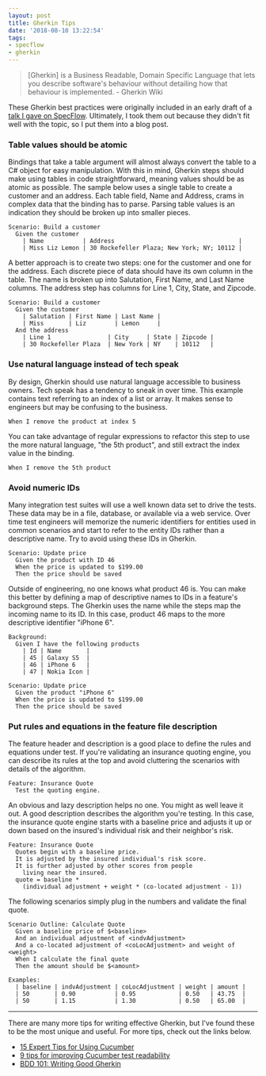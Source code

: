 ```yaml
---
layout: post
title: Gherkin Tips
date: '2018-08-10 13:22:54'
tags:
- specflow
- gherkin
---
```


> \[Gherkin] is a Business Readable, Domain Specific Language that lets you describe software's behaviour without detailing how that behaviour is implemented.
> \- Gherkin Wiki

These Gherkin best practices were originally included in an early draft of a [talk I gave on SpecFlow](https://joebuschmann.github.io/scaling-specflow/). Ultimately, I took them out because they didn't fit well with the topic, so I put them into a blog post.

### Table values should be atomic

Bindings that take a table argument will almost always convert the table to a C# object for easy manipulation. With this in mind, Gherkin steps should make using tables in code straightforward, meaning values should be as atomic as possible. The sample below uses a single table to create a customer and an address. Each table field, Name and Address, crams in complex data that the binding has to parse. Parsing table values is an indication they should be broken up into smaller pieces.

```gherkin
Scenario: Build a customer
  Given the customer
    | Name           | Address                                   |
    | Miss Liz Lemon | 30 Rockefeller Plaza; New York; NY; 10112 |
```

A better approach is to create two steps: one for the customer and one for the address. Each discrete piece of data should have its own column in the table. The name is broken up into Salutation, First Name, and Last Name columns. The address step has columns for Line 1, City, State, and Zipcode.

```gherkin
Scenario: Build a customer
  Given the customer
    | Salutation | First Name | Last Name |
    | Miss       | Liz        | Lemon     |
  And the address
    | Line 1                | City     | State | Zipcode |
    | 30 Rockefeller Plaza  | New York | NY    | 10112   |
```

### Use natural language instead of tech speak

By design, Gherkin should use natural language accessible to business owners. Tech speak has a tendency to sneak in over time. This example contains text referring to an index of a list or array. It makes sense to engineers but may be confusing to the business.

```gherkin
When I remove the product at index 5
```

You can take advantage of regular expressions to refactor this step to use the more natural language, "the 5th product", and still extract the index value in the binding.

```gherkin
When I remove the 5th product
```

### Avoid numeric IDs

Many integration test suites will use a well known data set to drive the tests. These data may be in a file, database, or available via a web service. Over time test engineers will memorize the numeric identifiers for entities used in common scenarios and start to refer to the entity IDs rather than a descriptive name. Try to avoid using these IDs in Gherkin.

```gherkin
Scenario: Update price
  Given the product with ID 46
  When the price is updated to $199.00
  Then the price should be saved
```

Outside of engineering, no one knows what product 46 is. You can make this better by defining a map of descriptive names to IDs in a feature's background steps. The Gherkin uses the name while the steps map the incoming name to its ID. In this case, product 46 maps to the more descriptive identifier "iPhone 6".

```gherkin
Background:
  Given I have the following products
    | Id | Name       |
    | 45 | Galaxy S5  |
    | 46 | iPhone 6   |
    | 47 | Nokia Icon |
 
Scenario: Update price
  Given the product "iPhone 6"
  When the price is updated to $199.00
  Then the price should be saved
```

### Put rules and equations in the feature file description

The feature header and description is a good place to define the rules and equations under test. If you're validating an insurance quoting engine, you can describe its rules at the top and avoid cluttering the scenarios with details of the algorithm.

```gherkin
Feature: Insurance Quote
  Test the quoting engine.
```

An obvious and lazy description helps no one. You might as well leave it out. A good description describes the algorithm you're testing. In this case, the insurance quote engine starts with a baseline price and adjusts it up or down based on the insured's individual risk and their neighbor's risk.

```gherkin
Feature: Insurance Quote
  Quotes begin with a baseline price.
  It is adjusted by the insured individual's risk score.
  It is further adjusted by other scores from people
    living near the insured.
  quote = baseline *
    (individual adjustment + weight * (co-located adjustment - 1))
```

The following scenarios simply plug in the numbers and validate the final quote.

```gherkin
Scenario Outline: Calculate Quote
  Given a baseline price of $<baseline>
  And an individual adjustment of <indvAdjustment>
  And a co-located adjustment of <coLocAdjustment> and weight of <weight>
  When I calculate the final quote
  Then the amount should be $<amount>

Examples:
  | baseline | indvAdjustment | coLocAdjustment | weight | amount |
  | 50       | 0.90           | 0.95            | 0.50   | 43.75  |
  | 50       | 1.15           | 1.30            | 0.50   | 65.00  |
```

<hr />

There are many more tips for writing effective Gherkin, but I've found these to be the most unique and useful. For more tips, check out the links below.

* [15 Expert Tips for Using Cucumber](https://www.engineyard.com/blog/15-expert-tips-for-using-cucumber)
* [9 tips for improving Cucumber test readability](https://www.foreach.be/blog/9-tips-improving-cucumber-test-readability)
* [BDD 101: Writing Good Gherkin](https://automationpanda.com/2017/01/30/bdd-101-writing-good-gherkin/)